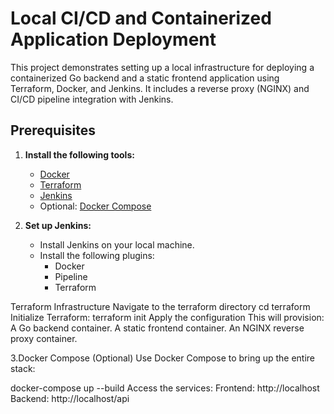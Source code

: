 # Local CI/CD and Containerized Application Deployment

This project demonstrates setting up a local infrastructure for deploying a containerized Go backend and a static frontend application using Terraform, Docker, and Jenkins. It includes a reverse proxy (NGINX) and CI/CD pipeline integration with Jenkins.
## **Prerequisites**
1. **Install the following tools:**
   - [Docker](https://www.docker.com/)
   - [Terraform](https://www.terraform.io/)
   - [Jenkins](https://www.jenkins.io/)
   - Optional: [Docker Compose](https://docs.docker.com/compose/)

2. **Set up Jenkins:**
   - Install Jenkins on your local machine.
   - Install the following plugins:
     - Docker
     - Pipeline
     - Terraform

Terraform Infrastructure
Navigate to the terraform directory
cd terraform
Initialize Terraform:
terraform init
Apply the configuration
This will provision:
A Go backend container.
A static frontend container.
An NGINX reverse proxy container.

3.Docker Compose (Optional)
Use Docker Compose to bring up the entire stack:

docker-compose up --build
Access the services:
Frontend: http://localhost
Backend: http://localhost/api


